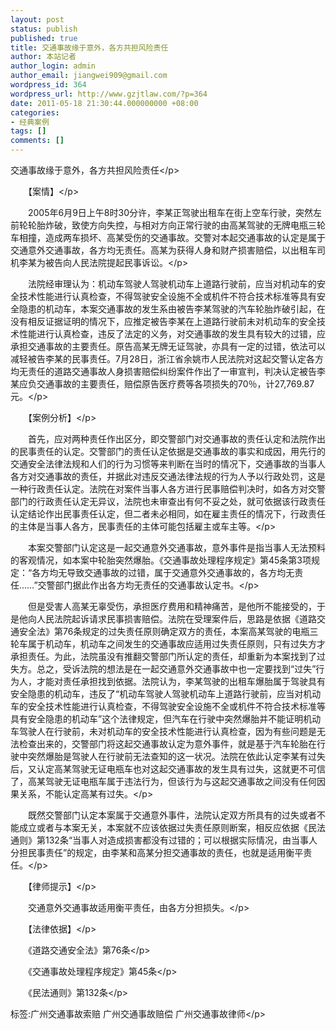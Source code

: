 ```yaml
---
layout: post
status: publish
published: true
title: 交通事故缘于意外，各方共担风险责任
author: 本站记者
author_login: admin
author_email: jiangwei909@gmail.com
wordpress_id: 364
wordpress_url: http://www.gzjtlaw.com/?p=364
date: 2011-05-18 21:30:44.000000000 +08:00
categories:
- 经典案例
tags: []
comments: []
---
```

<p>交通事故缘于意外，各方共担风险责任<&#47;p><p>　　【案情】<&#47;p><p>　　2005年6月9日上午8时30分许，李某正驾驶出租车在街上空车行驶，突然左前轮轮胎炸破，致使方向失控，与相对方向正常行驶的由高某驾驶的无牌电瓶三轮车相撞，造成两车损坏、高某受伤的交通事故。交警对本起交通事故的认定是属于交通意外交通事故，各方均无责任。高某为获得人身和财产损害赔偿，以出租车司机李某为被告向人民法院提起民事诉讼。<&#47;p><p>　　法院经审理认为：机动车驾驶人驾驶机动车上道路行驶前，应当对机动车的安全技术性能进行认真检查，不得驾驶安全设施不全或机件不符合技术标准等具有安全隐患的机动车，本案交通事故的发生系由被告李某驾驶的汽车轮胎炸破引起，在没有相反证据证明的情况下，应推定被告李某在上道路行驶前未对机动车的安全技术性能进行认真检查，违反了法定的义务，对交通事故的发生具有较大的过错，应承担交通事故的主要责任。原告高某无牌无证驾驶，亦具有一定的过错，依法可以减轻被告李某的民事责任。7月28日，浙江省余姚市人民法院对这起交警认定各方均无责任的道路交通事故人身损害赔偿纠纷案件作出了一审宣判，判决认定被告李某应负交通事故的主要责任，赔偿原告医疗费等各项损失的70％，计27,769.87元。<&#47;p><p>　　【案例分析】<&#47;p><p>　　首先，应对两种责任作出区分，即交警部门对交通事故的责任认定和法院作出的民事责任的认定。交警部门的责任认定依据是交通事故的事实和成因，用先行的交通安全法律法规和人们的行为习惯等来判断在当时的情况下，交通事故的当事人各方对交通事故的责任，并据此对违反交通法律法规的行为人予以行政处罚，这是一种行政责任认定。法院在对案件当事人各方进行民事赔偿判决时，如各方对交警部门的行政责任认定无异议，法院也未审查出有何不妥之处，就可依据该行政责任认定结论作出民事责任认定，但二者未必相同，如在雇主责任的情况下，行政责任的主体是当事人各方，民事责任的主体可能包括雇主或车主等。<&#47;p><p>　　本案交警部门认定这是一起交通意外交通事故，意外事件是指当事人无法预料的客观情况，如本案中轮胎突然爆胎。《交通事故处理程序规定》第45条第3项规定：&ldquo;各方均无导致交通事故的过错，属于交通意外交通事故的，各方均无责任&hellip;&hellip;&rdquo;交警部门据此作出各方均无责任的交通事故认定书。<&#47;p><p>　　但是受害人高某无辜受伤，承担医疗费用和精神痛苦，是他所不能接受的，于是他向人民法院起诉请求民事损害赔偿。法院在受理案件后，思路是依据《道路交通安全法》第76条规定的过失责任原则确定双方的责任，本案高某驾驶的电瓶三轮车属于机动车，机动车之间发生的交通事故应适用过失责任原则，只有过失方才承担责任。为此，法院虽没有推翻交警部门所认定的责任，却重新为本案找到了过失方。总之，受诉法院的想法是在一起交通意外交通事故中也一定要找到&ldquo;过失&rdquo;行为人，才能对责任承担找到依据。法院认为，李某驾驶的出租车爆胎属于驾驶具有安全隐患的机动车，违反了&ldquo;机动车驾驶人驾驶机动车上道路行驶前，应当对机动车的安全技术性能进行认真检查，不得驾驶安全设施不全或机件不符合技术标准等具有安全隐患的机动车&rdquo;这个法律规定，但汽车在行驶中突然爆胎并不能证明机动车驾驶人在行驶前，未对机动车的安全技术性能进行认真检查，因为有些问题是无法检查出来的，交警部门将这起交通事故认定为意外事件，就是基于汽车轮胎在行驶中突然爆胎是驾驶人在行驶前无法查知的这一状况。法院在依此认定李某有过失后，又认定高某驾驶无证电瓶车也对这起交通事故的发生具有过失，这就更不可信了，高某驾驶无证电瓶车属于违法行为，但该行为与这起交通事故之间没有任何因果关系，不能认定高某有过失。<&#47;p><p>　　既然交警部门认定本案属于交通意外事件，法院认定双方所具有的过失或者不能成立或者与本案无关，本案就不应该依据过失责任原则断案，相反应依据《民法通则》第132条&ldquo;当事人对造成损害都没有过错的；可以根据实际情况，由当事人分担民事责任&rdquo;的规定，由李某和高某分担交通事故的责任，也就是适用衡平责任。<&#47;p><p>　　【律师提示】<&#47;p><p>　　交通意外交通事故适用衡平责任，由各方分担损失。<&#47;p><p>　　【法律依据】<&#47;p><p>　　《道路交通安全法》第76条<&#47;p><p>　　《交通事故处理程序规定》第45条<&#47;p><p>　　《民法通则》第132条<&#47;p><br&#47;><p>标签:广州交通事故索赔 广州交通事故赔偿 广州交通事故律师<&#47;p>
